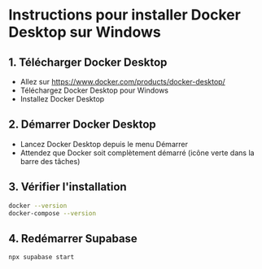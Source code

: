 # Instructions pour installer Docker Desktop sur Windows

## 1. Télécharger Docker Desktop
- Allez sur https://www.docker.com/products/docker-desktop/
- Téléchargez Docker Desktop pour Windows
- Installez Docker Desktop

## 2. Démarrer Docker Desktop
- Lancez Docker Desktop depuis le menu Démarrer
- Attendez que Docker soit complètement démarré (icône verte dans la barre des tâches)

## 3. Vérifier l'installation
```bash
docker --version
docker-compose --version
```

## 4. Redémarrer Supabase
```bash
npx supabase start
```






